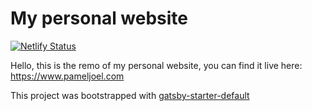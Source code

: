 # My personal website

[![Netlify Status](https://api.netlify.com/api/v1/badges/0d10e7c4-a209-41b1-ba95-1d799875f7ca/deploy-status)](https://app.netlify.com/sites/pameljoel-gatsby/deploys)

Hello,
this is the remo of my personal website, you can find it live here:
<https://www.pameljoel.com>

This project was bootstrapped with [gatsby-starter-default](https://github.com/gatsbyjs/gatsby-starter-default)



